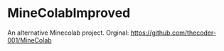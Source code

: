 # MineColabImproved
An alternative Minecolab project. Orginal:  https://github.com/thecoder-001/MineColab
